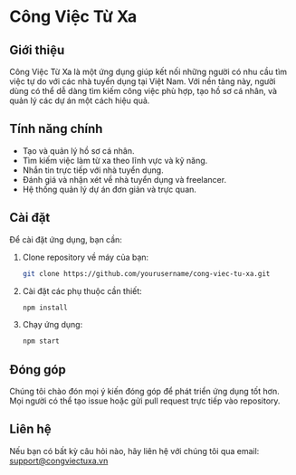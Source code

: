 # Công Việc Từ Xa

## Giới thiệu
Công Việc Từ Xa là một ứng dụng giúp kết nối những người có nhu cầu tìm việc tự do với các nhà tuyển dụng tại Việt Nam. Với nền tảng này, người dùng có thể dễ dàng tìm kiếm công việc phù hợp, tạo hồ sơ cá nhân, và quản lý các dự án một cách hiệu quả.

## Tính năng chính
- Tạo và quản lý hồ sơ cá nhân.
- Tìm kiếm việc làm từ xa theo lĩnh vực và kỹ năng.
- Nhắn tin trực tiếp với nhà tuyển dụng.
- Đánh giá và nhận xét về nhà tuyển dụng và freelancer.
- Hệ thống quản lý dự án đơn giản và trực quan.

## Cài đặt
Để cài đặt ứng dụng, bạn cần:
1. Clone repository về máy của bạn:
   ```bash
   git clone https://github.com/yourusername/cong-viec-tu-xa.git
   ```
2. Cài đặt các phụ thuộc cần thiết:
   ```bash
   npm install
   ```
3. Chạy ứng dụng:
   ```bash
   npm start
   ```

## Đóng góp
Chúng tôi chào đón mọi ý kiến đóng góp để phát triển ứng dụng tốt hơn. Mọi người có thể tạo issue hoặc gửi pull request trực tiếp vào repository.

## Liên hệ
Nếu bạn có bất kỳ câu hỏi nào, hãy liên hệ với chúng tôi qua email: support@congviectuxa.vn
